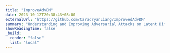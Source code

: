 ```yaml
---
title: "ImproveAdvDM"
date: 2023-10-12T20:38:43+08:00
externalUrl: "https://github.com/CaradryanLiang/ImprovedAdvDM"
summary: "Understanding and Improving Adversarial Attacks on Latent Diffusion Models"
showReadingTime: false
_build:
  render: "false"
  list: "local"
---
```

